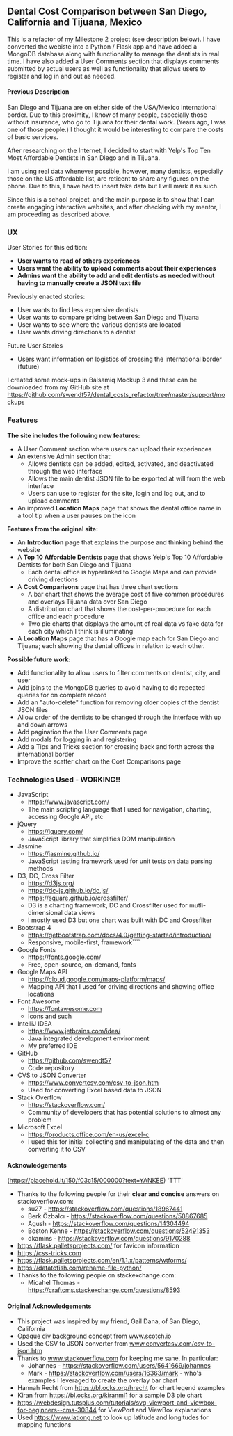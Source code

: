 ## Dental Cost Comparison between San Diego, California and Tijuana, Mexico

This is a refactor of my Milestone 2 project (see description below). I have converted the webiste into a Python / Flask app and have added a MongoDB database
along with functionality to manage the dentists in real time. I have also added a User Comments section that displays comments submitted 
by actual users as well as functionality that allows users to register and log in and out as needed.

#### Previous Description

San Diego and Tijuana are on either side of the USA/Mexico international border. Due to this proximity, I know of many people, especially 
those without insurance, who go to Tijuana for their dental work. (Years ago, I was one of those people.) I thought it would be 
interesting to compare the costs of basic services.

After researching on the Internet, I decided to start with Yelp's Top Ten Most Affordable Dentists in San Diego and in Tijuana.

I am using real data whenever possible, however, many dentists, especially those on the US affordable list, are reticent 
to share any figures on the phone. Due to this, I have had to insert fake data but I will mark it as such.

Since this is a school project, and the main purpose is to show that I can create engaging interactive websites, and after 
checking with my mentor, I am proceeding as described above.

### UX
User Stories for this edition:
* **User wants to read of others experiences**
* **Users want the ability to upload comments about their experiences**
* **Admins want the ability to add and edit dentists as needed without having to manually create a JSON text file** 

Previously enacted stories:
* User wants to find less expensive dentists
* User wants to compare pricing between San Diego and Tijuana
* User wants to see where the various dentists are located
* User wants driving directions to a dentist

Future User Stories
* Users want information on logistics of crossing the international border (future)

I created some mock-ups in Balsamiq Mockup 3 and these can be downloaded from my GitHub site at 
https://github.com/swendt57/dental_costs_refactor/tree/master/support/mockups

### Features

**The site includes the following new features:**

* A User Comment section where users can upload their experiences
* An extensive Admin section that:
  * Allows dentists can be added, edited, activated, and deactivated through the web interface
  * Allows the main dentist JSON file to be exported at will from the web interface
  * Users can use to register for the site, login and log out, and to upload comments
* An improved **Location Maps** page that shows the dental office name in a tool tip when a user pauses on the icon

**Features from the original site:**

* An **Introduction** page that explains the purpose and thinking behind the website
* A **Top 10 Affordable Dentists** page that shows Yelp's Top 10 Affordable Dentists for both San Diego and Tijuana
  * Each dental office is hyperlinked to Google Maps and can provide driving directions 
* A **Cost Comparisons** page that has three chart sections
  * A bar chart that shows the average cost of five common procedures and overlays Tijuana data over San Diego
  * A distribution chart that shows the cost-per-procedure for each office and each procedure
  * Two pie charts that displays the amount of real data vs fake data for each city which I think is illuminating
* A **Location Maps** page that has a Google map each for San Diego and Tijuana; each showing the dental offices in relation to each other.

**Possible future work:**

* Add functionality to allow users to filter comments on dentist, city, and user
* Add joins to the MongoDB queries to avoid having to do repeated queries for on complete record
* Add an "auto-delete" function for removing older copies of the dentist JSON files
* Allow order of the dentists to be changed through the interface with up and down arrows
* Add pagination the the User Comments page
* Add modals for logging in and registering
* Add a Tips and Tricks section for crossing back and forth across the international border 
* Improve the scatter chart on the Cost Comparisons page

### Technologies Used - WORKING!!

* JavaScript
  * https://www.javascript.com/
  * The main scripting language that I used for navigation, charting, accessing Google API, etc
* jQuery
  * https://jquery.com/
  * JavaScript library that simplifies DOM manipulation
* Jasmine
  * https://jasmine.github.io/
  * JavaScript testing framework used for unit tests on data parsing methods
* D3, DC, Cross Filter 
  * https://d3js.org/
  * https://dc-js.github.io/dc.js/
  * https://square.github.io/crossfilter/
  * D3 is a charting framework, DC and Crossfilter used for mutli-dimensional data views
  * I mostly used D3 but one chart was built with DC and Crossfilter
* Bootstrap 4
  * https://getbootstrap.com/docs/4.0/getting-started/introduction/
  * Responsive, mobile-first, framework````
* Google Fonts
  * https://fonts.google.com/
  * Free, open-source, on-demand, fonts
* Google Maps API
  * https://cloud.google.com/maps-platform/maps/
  * Mapping API that I used for driving directions and showing office locations
* Font Awesome
  * https://fontawesome.com
  * Icons and such
* IntelliJ IDEA
  * https://www.jetbrains.com/idea/
  * Java integrated development environment
  * My preferred IDE
* GitHub
  * https://github.com/swendt57
  * Code repository
* CVS to JSON Converter
  * https://www.convertcsv.com/csv-to-json.htm
  * Used for converting Excel based data to JSON
* Stack Overflow
  * https://stackoverflow.com/
  * Community of developers that has potential solutions to almost any problem
* Microsoft Excel
  * https://products.office.com/en-us/excel-c
  * I used this for initial collecting and manipulating of the data and then converting it to CSV

#### Acknowledgements

(https://placehold.it/150/f03c15/000000?text=YANKEE) 'TTT'

* Thanks to the following people for their **clear and concise** answers on stackoverflow.com:
  * su27 - https://stackoverflow.com/questions/18967441
  * Berk Özbalcı - https://stackoverflow.com/questions/50867685
  * Agush - https://stackoverflow.com/questions/14304494
  * Boston Kenne - https://stackoverflow.com/questions/52491353
  * dkamins - https://stackoverflow.com/questions/9170288
* https://flask.palletsprojects.com/ for favicon information
* https://css-tricks.com
* https://flask.palletsprojects.com/en/1.1.x/patterns/wtforms/
* https://datatofish.com/rename-file-python/
* Thanks to the following people on stackexchange.com:
  * Micahel Thomas - https://craftcms.stackexchange.com/questions/8593

#### Original Acknowledgements

* This project was inspired by my friend, Gail Dana, of San Diego, California
* Opaque div background concept from www.scotch.io
* Used the CSV to JSON converter from www.convertcsv.com/csv-to-json.htm
* Thanks to www.stackoverflow.com for keeping me sane. In particular:
  * Johannes - https://stackoverflow.com/users/5641669/johannes
  * Mark - https://stackoverflow.com/users/16363/mark - who's examples I leveraged to create the overlay bar chart
* Hannah Recht from https://bl.ocks.org/hrecht for chart legend examples
* Kiran from https://bl.ocks.org/kiranml1 for a sample D3 pie chart
* https://webdesign.tutsplus.com/tutorials/svg-viewport-and-viewbox-for-beginners--cms-30844 for ViewPort and ViewBox explanations
* Used https://www.latlong.net to look up latitude and longitudes for mapping functions